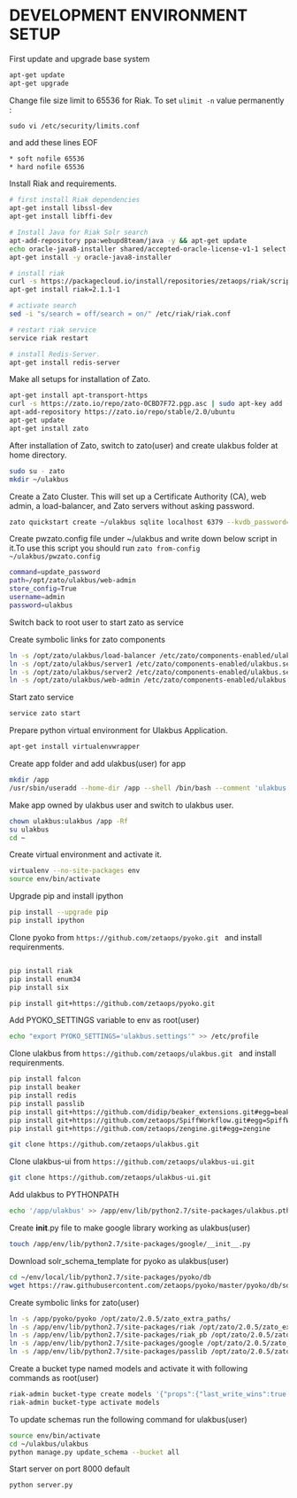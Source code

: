 **DEVELOPMENT ENVIRONMENT SETUP**
=============================

First update and upgrade base system

``` bash
apt-get update
apt-get upgrade
```

Change file size limit to 65536 for Riak.
To set `ulimit -n` value permanently :

```sudo vi /etc/security/limits.conf```

and add these lines EOF
```bash
* soft nofile 65536
* hard nofile 65536
```

Install Riak and requirements.
```bash
# first install Riak dependencies
apt-get install libssl-dev
apt-get install libffi-dev

# Install Java for Riak Solr search
apt-add-repository ppa:webupd8team/java -y && apt-get update
echo oracle-java8-installer shared/accepted-oracle-license-v1-1 select true | /usr/bin/debconf-set-selections
apt-get install -y oracle-java8-installer
```

```bash
# install riak
curl -s https://packagecloud.io/install/repositories/zetaops/riak/script.deb.sh |sudo bash
apt-get install riak=2.1.1-1
```

```bash
# activate search
sed -i "s/search = off/search = on/" /etc/riak/riak.conf

# restart riak service
service riak restart

# install Redis-Server.
apt-get install redis-server
```

Make all setups for installation of Zato.
```bash
apt-get install apt-transport-https
curl -s https://zato.io/repo/zato-0CBD7F72.pgp.asc | sudo apt-key add -
apt-add-repository https://zato.io/repo/stable/2.0/ubuntu
apt-get update
apt-get install zato
```

After installation of Zato, switch to zato(user) and create ulakbus folder at home directory.
```bash
sudo su - zato
mkdir ~/ulakbus
```


Create a Zato Cluster. This will set up a Certificate Authority (CA), web admin, a load-balancer, and Zato servers without asking password.

```bash
zato quickstart create ~/ulakbus sqlite localhost 6379 --kvdb_password='' --verbose
```

Create pwzato.config file under ~/ulakbus and write down below script in it.To use this script you should run ```zato from-config ~/ulakbus/pwzato.config```

```bash
command=update_password
path=/opt/zato/ulakbus/web-admin
store_config=True
username=admin
password=ulakbus  
```

Switch back to root user to start zato as service

Create symbolic links  for zato components

```bash
ln -s /opt/zato/ulakbus/load-balancer /etc/zato/components-enabled/ulakbus.load-balancer
ln -s /opt/zato/ulakbus/server1 /etc/zato/components-enabled/ulakbus.server1
ln -s /opt/zato/ulakbus/server2 /etc/zato/components-enabled/ulakbus.server2
ln -s /opt/zato/ulakbus/web-admin /etc/zato/components-enabled/ulakbus.web-admin
```

Start zato service

```bash
service zato start

```

Prepare python virtual environment for Ulakbus Application.

```bash
apt-get install virtualenvwrapper
```

Create app folder and add ulakbus(user) for app
```bash
mkdir /app
/usr/sbin/useradd --home-dir /app --shell /bin/bash --comment 'ulakbus operations' ulakbus
```

Make app owned by ulakbus user and switch to ulakbus user.
```bash
chown ulakbus:ulakbus /app -Rf
su ulakbus
cd ~
```
Create virtual environment and activate it.
```bash
virtualenv --no-site-packages env
source env/bin/activate
```
Upgrade pip and install ipython
```bash
pip install --upgrade pip
pip install ipython

```

Clone pyoko from ``` https://github.com/zetaops/pyoko.git  ``` and install requirenments.

```bash

pip install riak
pip install enum34
pip install six

pip install git+https://github.com/zetaops/pyoko.git
```

Add PYOKO_SETTINGS variable to env as root(user)

```bash
echo "export PYOKO_SETTINGS='ulakbus.settings'" >> /etc/profile

```

Clone ulakbus from ``` https://github.com/zetaops/ulakbus.git  ``` and install requirenments.

```bash
pip install falcon
pip install beaker
pip install redis
pip install passlib
pip install git+https://github.com/didip/beaker_extensions.git#egg=beaker_extensions
pip install git+https://github.com/zetaops/SpiffWorkflow.git#egg=SpiffWorkflow
pip install git+https://github.com/zetaops/zengine.git#egg=zengine

git clone https://github.com/zetaops/ulakbus.git

```
Clone ulakbus-ui from ``` https://github.com/zetaops/ulakbus-ui.git  ```

```bash
git clone https://github.com/zetaops/ulakbus-ui.git
```
Add ulakbus to PYTHONPATH

```bash
echo '/app/ulakbus' >> /app/env/lib/python2.7/site-packages/ulakbus.pth
```

Create __init__.py file to make google library working as ulakbus(user)

```bash
touch /app/env/lib/python2.7/site-packages/google/__init__.py
```

Download solr_schema_template for pyoko as ulakbus(user)

```bash
cd ~/env/local/lib/python2.7/site-packages/pyoko/db
wget https://raw.githubusercontent.com/zetaops/pyoko/master/pyoko/db/solr_schema_template.xml

```

Create symbolic links for zato(user)

```bash
ln -s /app/pyoko/pyoko /opt/zato/2.0.5/zato_extra_paths/
ln -s /app/env/lib/python2.7/site-packages/riak /opt/zato/2.0.5/zato_extra_paths/
ln -s /app/env/lib/python2.7/site-packages/riak_pb /opt/zato/2.0.5/zato_extra_paths/
ln -s /app/env/lib/python2.7/site-packages/google /opt/zato/2.0.5/zato_extra_paths/
ln -s /app/env/lib/python2.7/site-packages/passlib /opt/zato/2.0.5/zato_extra_paths/

```

Create a bucket type named models and activate it with following commands as root(user)
```bash
riak-admin bucket-type create models '{"props":{"last_write_wins":true, "allow_mult":false}}'
riak-admin bucket-type activate models
```

To update schemas run the following command for ulakbus(user)
```bash
source env/bin/activate
cd ~/ulakbus/ulakbus
python manage.py update_schema --bucket all
```

Start server on port 8000 default
```bash
python server.py
```
